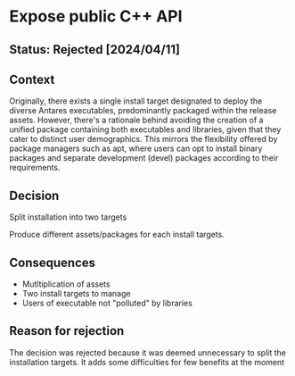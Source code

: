 # Expose public C++ API

## Status: Rejected [2024/04/11]

## Context

Originally, there exists a single install target designated to deploy the diverse Antares executables, predominantly packaged within the release assets. However, there's a rationale behind avoiding the creation of a unified package containing both executables and libraries, given that they cater to distinct user demographics. This mirrors the flexibility offered by package managers such as apt, where users can opt to install binary packages and separate development (devel) packages according to their requirements.

## Decision

Split installation into two targets

Produce different assets/packages for each install targets.


## Consequences

* Mutltiplication of assets
* Two install targets to manage
* Users of executable not "polluted" by libraries

## Reason for rejection

The decision was rejected because it was deemed unnecessary to split the installation targets. It adds 
some difficulties for few benefits at the moment